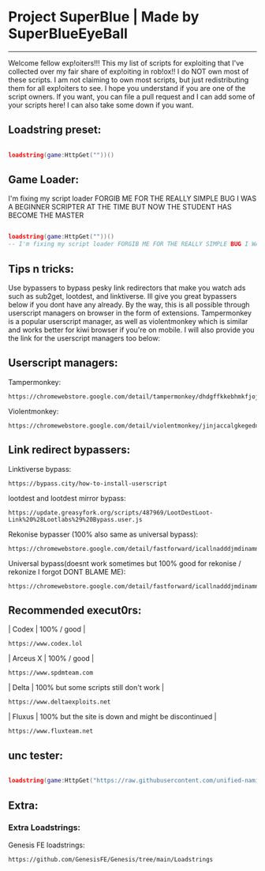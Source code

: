 # Project SuperBlue | Made by SuperBlueEyeBall
------------------------------
Welcome fellow exp!oiters!!! This my list of scripts for exploiting that I've collected over my fair share of exp!oiting in rob!ox!!
I do NOT own most of these scripts. I am not claiming to own most scripts, but just redistributing them for all exp!oiters to see. I hope you understand if you are one of the script owners.
If you want, you can file a pull request and I can add some of your scripts here! I can also take some down if you want.

## Loadstring preset:

```lua

loadstring(game:HttpGet(""))()
```

## Game Loader:
I'm fixing my script loader FORGIB ME FOR THE REALLY SIMPLE BUG I WAS A BEGINNER SCRIPTER AT THE TIME BUT NOW THE STUDENT HAS BECOME THE MASTER
```lua

loadstring(game:HttpGet(""))()
-- I'm fixing my script loader FORGIB ME FOR THE REALLY SIMPLE BUG I WAS A BEGINNER SCRIPTER AT THE TIME BUT NOW THE STUDENT HAS BECOME THE MASTER
```

## Tips n tricks:
Use bypassers to bypass pesky link redirectors that make you watch ads such as sub2get, lootdest, and linktiverse. Ill give you great bypassers below if you dont have any already.
By the way, this is all possible through userscript managers on browser in the form of extensions. Tampermonkey is a popular userscript manager, as well as violentmonkey which is similar and works better for kiwi browser if you're on mobile. I will also provide you the link for the userscript managers too below:

## Userscript managers:
Tampermonkey: 
```
https://chromewebstore.google.com/detail/tampermonkey/dhdgffkkebhmkfjojejmpbldmpobfkfo
```
Violentmonkey:
```
https://chromewebstore.google.com/detail/violentmonkey/jinjaccalgkegednnccohejagnlnfdag
```
## Link redirect bypassers:
Linktiverse bypass:

```
https://bypass.city/how-to-install-userscript
```
lootdest and lootdest mirror bypass:
```
https://update.greasyfork.org/scripts/487969/LootDestLoot-Link%20%28Lootlabs%29%20Bypass.user.js
```
Rekonise bypasser (100% also same as universal bypass):
```
https://chromewebstore.google.com/detail/fastforward/icallnadddjmdinamnolclfjanhfoafe
```
Universal bypass(doesnt work sometimes but 100% good for rekonise / rekonize I forgot DONT BLAME ME):
```
https://chromewebstore.google.com/detail/fastforward/icallnadddjmdinamnolclfjanhfoafe
```
## Recommended execut0rs:

| Codex | 100% / good |
```
https://www.codex.lol
```
| Arceus X | 100% / good |
```
https://www.spdmteam.com
```
| Delta | 100% but some scripts still don't work |
```
https://www.deltaexploits.net
```
| Fluxus | 100% but the site is down and might be discontinued |
```
https://www.fluxteam.net
```

## unc tester:

```lua

loadstring(game:HttpGet("https://raw.githubusercontent.com/unified-naming-convention/NamingStandard/main/UNCCheckEnv.lua"))()
```
## Extra:
### Extra Loadstrings:
Genesis FE loadstrings:
```
https://github.com/GenesisFE/Genesis/tree/main/Loadstrings
```
